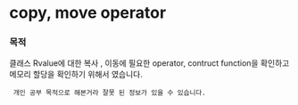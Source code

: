 #  copy, move operator 

### 목적
 
  클래스 Rvalue에 대한 복사 , 이동에 필요한 operator, contruct function을 확인하고 
   메모리 할당을 확인하기 위해서 였습니다. 
    
	 개인 공부 목적으로 해본거라 잘못 된 정보가 있을 수 있습니다.
	  
